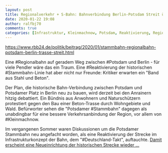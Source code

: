 ```yaml
---
layout: post
title: Regionalverkehr + S-Bahn: Bahnverbindung Berlin-Potsdam Streit über Stammbahn-Trasse durch Wald und Wohngebiete, aus rbb24.de
date: 2020-01-22 19:08
author: ralfbj70
comments: true
categories: [Infrastruktur, Kleinmachnow, Potsdam, Reaktivierung, Regionalbahn, Regionalverkehr, S-Bahn, Stammbahn]
---
```

https://www.rbb24.de/politik/beitrag/2020/01/stammbahn-regionalbahn-potsdam-berlin-trasse-streit.html

Eine #Regionalbahn auf geradem Weg zwischen #Potsdam und Berlin - für viele Pendler wäre das ein Traum. Eine #Reaktivierung der historischen #Stammbahn-Linie hat aber nicht nur Freunde: Kritiker erwarten ein "Band aus Stahl und Beton".

Der Plan, die historische Bahn-Verbindung zwischen Potsdam und Potsdamer Platz in Berlin neu zu bauen, wird derzeit bei den Anrainern hitzig debattiert. Ein Bündnis aus Anwohnern und Naturschützern protestiert gegen den Bau einer Beton-Trasse durch Wohngebiete und Wald. Befürworter sehen die "Potsdamer #Stammbahn" dagegen als unabdingbar für eine bessere Verkehrsanbindung der Region, vor allem von #Kleinmachnow.

Im vergangenen Sommer waren Diskussionen um die Potsdamer Stammbahn neu angefacht worden, als eine Reaktivierung der Strecke im Infrastrukturkonzept der Bahn, dem "#Deutschland-Takt", auftauchte. <a href="https://www.rbb24.de/politik/beitrag/2020/01/stammbahn-regionalbahn-potsdam-berlin-trasse-streit.html">Damit erscheint eine Neueinrichtung der historischen Strecke wieder ...</a>
